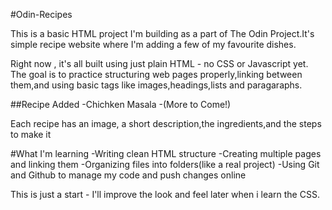#Odin-Recipes

This is a basic HTML project I'm building as a part of The Odin Project.It's simple recipe website where I'm adding a few of my favourite dishes.

Right now , it's all built using just plain HTML - no CSS or Javascript yet. The goal is to practice structuring web pages properly,linking between them,and using basic tags like images,headings,lists and paragaraphs.

##Recipe Added
-Chichken Masala
-(More to Come!)

Each recipe has an image, a short description,the ingredients,and the steps to make it 

#What I'm learning
-Writing clean HTML structure
-Creating multiple pages and linking them
-Organizing files into folders(like a real project)
-Using Git and Github to manage my code and push changes online

This is just a start - I'll improve the look and feel later when i learn the CSS.